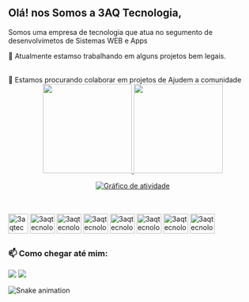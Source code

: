 ## Olá! nos Somos a 3AQ Tecnologia,
Somos uma empresa de tecnologia que atua no segumento de desenvolvimetos de  Sistemas WEB e Apps

🔭 Atualmente estamso trabalhando em alguns projetos bem legais.<br/>

<div style="display: inline_block">


</div>
</br>
👯 Estamos procurando colaborar em projetos de Ajudem a comunidade 

<br/>
<div align="center">
  <a href="https://github.com/3aqtecnologia">
  <img height="180em" src="https://github-readme-stats.vercel.app/api?username=3aqtecnologia&show_icons=true&theme=yeblu&include_all_commits=true&count_private=true"/>
  <img height="180em" src="https://github-readme-stats.vercel.app/api/top-langs/?username=3aqtecnologia&layout=compact&langs_count=7&theme=yeblu"/>

</div>

<p align="center"<a href="#"><img alt="Gráfico de atividade" src="https://activity-graph.herokuapp.com/graph?username=3aqtecnologia&bg_color=0D1117&color=d6db0b&line=ffffff&point=e34c26&hide_border=true&" /></a></p>
<br>

          
<div style="display: inline_block"><br>


<img align="center" alt="3aqtecnologia-html5" height="40" src="https://cdn.jsdelivr.net/gh/devicons/devicon/icons/html5/html5-original.svg" />
          

<img  align="center" alt="3aqtecnologia-css3" height="40" width="50" src="https://cdn.jsdelivr.net/gh/devicons/devicon/icons/css3/css3-original.svg" />
          

<img align="center" alt="3aqtecnologia-js" height="40" width="50" src="https://cdn.jsdelivr.net/gh/devicons/devicon/icons/javascript/javascript-original.svg" />
          

 <img align="center" alt="3aqtecnologia-react" height="40" width="50"  src="https://cdn.jsdelivr.net/gh/devicons/devicon/icons/react/react-original-wordmark.svg" />
 
<img align="center" alt="3aqtecnologia-php" height="40" width="50"  src="https://cdn.jsdelivr.net/gh/devicons/devicon/icons/php/php-plain.svg" />

<img align="center" alt="3aqtecnologia-node" height="40" width="50" src="https://cdn.jsdelivr.net/gh/devicons/devicon/icons/nodejs/nodejs-original.svg" />
          

<img align="center" alt="3aqtecnologia-Linux" height="40" width="50"   src="https://cdn.jsdelivr.net/gh/devicons/devicon/icons/linux/linux-original.svg" />

<img align="center" alt="3aqtecnologia-MySQL" height="40" width="50" src="https://cdn.jsdelivr.net/gh/devicons/devicon/icons/mysql/mysql-original.svg" />
  
</div>

##

<div> 
<h3>📫 Como chegar até mim:</h3>
 <a href = "mailto:3aqtecnologia@gmail.com"><img src="https://img.shields.io/badge/Gmail-D14836?style=for-the-badge&logo=gmail&logoColor=white" target="_new"></a>
 <a href="https://www.instagram.com/3aqtecnologia/" target="_blank"><img src="https://img.shields.io/badge/Instagram-E4405F?style=for-the-badge&logo=instagram&logoColor=white" target="_blank"></a>
 
 ![Snake animation](https://github.com/3aqtecnologia/3aqtecnologia/blob/output/github-contribution-grid-snake.svg)
 
</div>

<!--
**aalissonaq/aalissonaq** is a ✨ _special_ ✨ repository because its `README.md` (this file) appears on your GitHub profile.

Here are some ideas to get you started:

- 🔭 I’m currently working on ...
- 🌱 I’m currently learning ...
- 👯 I’m looking to collaborate on ...
- 🤔 I’m looking for help with ...
- 💬 Ask me about ...
- 📫 How to reach me: ...
- 😄 Pronouns: ...
- ⚡ Fun fact: ...
-->
